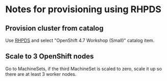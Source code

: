 # Notes for provisioning using RHPDS

## Provision cluster from catalog

Use [RHPDS](https://rhpds.redhat.com/) and select "OpenShift 4.7 Workshop (Small)" catalog item.

## Scale to 3 OpenShift nodes 

Go to MachineSets, if the third MachineSet is scaled to zero, scale it up so there are at least 3 worker nodes.